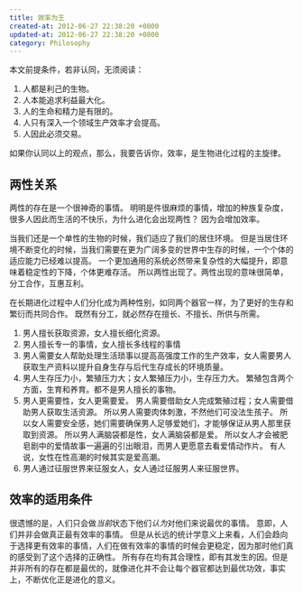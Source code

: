```yaml
---
title: 效率为王
created-at: 2012-06-27 22:38:20 +0800
updated-at: 2012-06-27 22:38:20 +0800
category: Philosophy
---
```


本文前提条件，若非认同，无须阅读：

1. 人都是利己的生物。
2. 人本能追求利益最大化。
3. 人的生命和精力是有限的。
4. 人只有深入一个领域生产效率才会提高。
5. 人因此必须交易。

如果你认同以上的观点，那么，我要告诉你，效率，是生物进化过程的主旋律。

两性关系
--------

两性的存在是一个很神奇的事情。
明明是件很麻烦的事情，增加的种族复杂度，很多人因此而生活的不快乐，为什么进化会出现两性？
因为会增加效率。

当我们还是一个单性的生物的时候，我们适应了我们的居住环境。
但是当居住环境不断变化的时候，当我们需要在更为广阔多变的世界中生存的时候，一个个体的适应能力已经难以提高。
一个更加通用的系统必然带来复杂性的大幅提升，即意味着稳定性的下降，个体更难存活。
所以两性出现了。两性出现的意味很简单，分工合作，互惠互利。

在长期进化过程中人们分化成为两种性别，如同两个器官一样，为了更好的生存和繁衍而共同合作。
既然有分工，就必然存在擅长、不擅长、所供与所需。

1. 男人擅长获取资源，女人擅长细化资源。
2. 男人擅长专一的事情，女人擅长多线程的事情
3. 男人需要女人帮助处理生活琐事以提高高强度工作的生产效率，女人需要男人获取生产资料以提升自身生存与后代生存成长的环境质量。
4. 男人生存压力小，繁殖压力大；女人繁殖压力小，生存压力大。
   繁殖包含两个方面，生育和养育。都不是男人擅长的事物。
5. 男人更需要性，女人更需要爱。
   男人需要借助女人完成繁殖过程；女人需要借助男人获取生活资源。
   所以男人需要肉体刺激，不然他们可没法生孩子。
   所以女人需要安全感，她们需要确保男人足够爱她们，才能够保证从男人那里获取到资源。
   所以男人满脑袋都是性，女人满脑袋都是爱。
   所以女人才会被肥皂剧中的爱情故事一遍遍的引出眼泪，而男人更愿意去看爱情动作片。
   有人说，女性在性高潮的时候其实是爱高潮。
6. 男人通过征服世界来征服女人，女人通过征服男人来征服世界。

效率的适用条件
--------------

很遗憾的是，人们只会做*当前*状态下他们*认为*对他们来说最优的事情。
意即，人们并非会做真正最有效率的事情。
但是从长远的统计学意义上来看，人们会趋向于选择更有效率的事情，人们在做有效率的事情的时候会更稳定，因为那时他们真的感受到了这个选择的正确性。
所有存在均有其合理性，即有其发生的因。但是并非所有的存在都是最优的，就像进化并不会让每个器官都达到最优功效，事实上，不断优化正是进化的意义。

